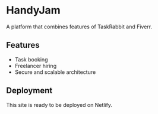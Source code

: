 # HandyJam

A platform that combines features of TaskRabbit and Fiverr.

## Features
- Task booking
- Freelancer hiring
- Secure and scalable architecture

## Deployment
This site is ready to be deployed on Netlify.
